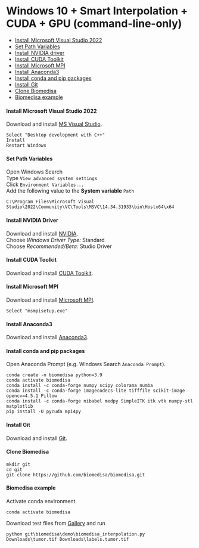 # Windows 10 + Smart Interpolation + CUDA + GPU (command-line-only)

- [Install Microsoft Visual Studio 2022](#install-microsoft-visual-studio-2022)
- [Set Path Variables](#set-path-variables)
- [Install NVIDIA driver](#install-nvidia-driver)
- [Install CUDA Toolkit](#install-cuda-toolkit)
- [Install Microsoft MPI](#install-microsoft-mpi)
- [Install Anaconda3](#install-anaconda3)
- [Install conda and pip packages](#install-conda-and-pip-packages)
- [Install Git](#install-git)
- [Clone Biomedisa](#clone-biomedisa)
- [Biomedisa example](#biomedisa-example)

#### Install Microsoft Visual Studio 2022
Download and install [MS Visual Studio](https://visualstudio.microsoft.com/de/thank-you-downloading-visual-studio/?sku=Community&channel=Release&version=VS2022&source=VSLandingPage&passive=false&cid=2030).
```
Select "Desktop development with C++"
Install
Restart Windows
```

#### Set Path Variables
Open Windows Search  
Type `View advanced system settings`  
Click `Environment Variables...`  
Add the following value to the **System variable** `Path`
```
C:\Program Files\Microsoft Visual Studio\2022\Community\VC\Tools\MSVC\14.34.31933\bin\Hostx64\x64
```

#### Install NVIDIA Driver
Download and install [NVIDIA](https://www.nvidia.com/Download/Find.aspx?lang=en-us).  
Choose *Windows Driver Type:* Standard  
Choose *Recommended/Beta:* Studio Driver

#### Install CUDA Toolkit
Download and install [CUDA Toolkit](https://developer.nvidia.com/cuda-downloads).

#### Install Microsoft MPI
Download and install [Microsoft MPI](https://www.microsoft.com/en-us/download/details.aspx?id=57467).
```
Select "msmpisetup.exe"
```

#### Install Anaconda3
Download and install [Anaconda3](https://www.anaconda.com/products/individual#windows).

#### Install conda and pip packages
Open Anaconda Prompt (e.g. Windows Search `Anaconda Prompt`).
```
conda create -n biomedisa python=3.9
conda activate biomedisa
conda install -c conda-forge numpy scipy colorama numba
conda install -c conda-forge imagecodecs-lite tifffile scikit-image opencv=4.5.1 Pillow
conda install -c conda-forge nibabel medpy SimpleITK itk vtk numpy-stl matplotlib
pip install -U pycuda mpi4py
```

#### Install Git
Download and install [Git](https://github.com/git-for-windows/git/releases/download/v2.28.0.windows.1/Git-2.28.0-64-bit.exe).

#### Clone Biomedisa
```
mkdir git
cd git
git clone https://github.com/biomedisa/biomedisa.git
```

#### Biomedisa example
Activate conda environment.
```
conda activate biomedisa
```
Download test files from [Gallery](https://biomedisa.de/gallery/) and run
```
python git\biomedisa\demo\biomedisa_interpolation.py Downloads\tumor.tif Downloads\labels.tumor.tif
```


